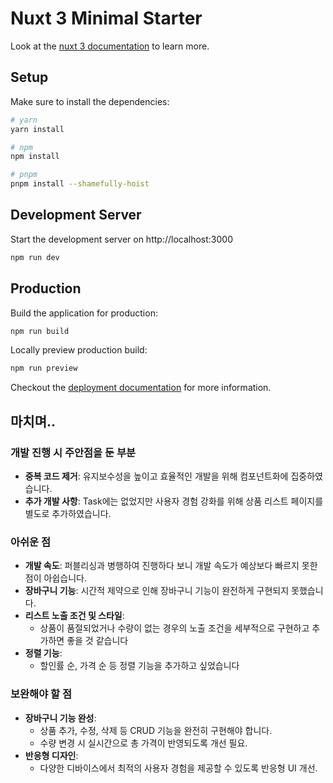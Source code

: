# Nuxt 3 Minimal Starter

Look at the [nuxt 3 documentation](https://v3.nuxtjs.org) to learn more.

## Setup

Make sure to install the dependencies:

```bash
# yarn
yarn install

# npm
npm install

# pnpm
pnpm install --shamefully-hoist
```

## Development Server

Start the development server on http://localhost:3000

```bash
npm run dev
```

## Production

Build the application for production:

```bash
npm run build
```

Locally preview production build:

```bash
npm run preview
```

Checkout the [deployment documentation](https://v3.nuxtjs.org/guide/deploy/presets) for more information.


## 마치며..

### 개발 진행 시 주안점을 둔 부분
- **중복 코드 제거**: 유지보수성을 높이고 효율적인 개발을 위해 컴포넌트화에 집중하였습니다.
- **추가 개발 사항**: Task에는 없었지만 사용자 경험 강화를 위해 상품 리스트 페이지를 별도로 추가하였습니다.

### 아쉬운 점
- **개발 속도**: 퍼블리싱과 병행하여 진행하다 보니 개발 속도가 예상보다 빠르지 못한 점이 아쉽습니다.
- **장바구니 기능**: 시간적 제약으로 인해 장바구니 기능이 완전하게 구현되지 못했습니다.
- **리스트 노출 조건 및 스타일**:
  - 상품이 품절되었거나 수량이 없는 경우의 노출 조건을 세부적으로 구현하고 추가하면 좋을 것 같습니다
- **정렬 기능**:
  - 할인률 순, 가격 순 등 정렬 기능을 추가하고 싶었습니다

### 보완해야 할 점
- **장바구니 기능 완성**:  
  - 상품 추가, 수정, 삭제 등 CRUD 기능을 완전히 구현해야 합니다.
  - 수량 변경 시 실시간으로 총 가격이 반영되도록 개선 필요.
- **반응형 디자인**:  
  - 다양한 디바이스에서 최적의 사용자 경험을 제공할 수 있도록 반응형 UI 개선.
